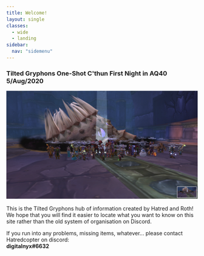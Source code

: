 ```yaml
---
title: Welcome!
layout: single
classes: 
  - wide
  - landing
sidebar:
  nav: "sidemenu"
---
```

### Tilted Gryphons One-Shot C'thun First Night in AQ40 5/Aug/2020
![Tilted Gryphons One-Shot C'thun First Night in AQ40](/assets/images/tg_openingnight_first_cthun_kill.png "TG First C'thun kill")

This is the Tilted Gryphons hub of information created by Hatred and Roth! We hope that you will find it easier to locate what you want to know on this site rather than the old system of organisation on Discord.

If you run into any problems, missing items, whatever... please contact Hatredcopter on discord: <br />
**digitalnyx#6632**
